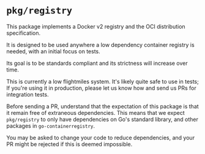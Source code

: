# `pkg/registry`

This package implements a Docker v2 registry and the OCI distribution specification.

It is designed to be used anywhere a low dependency container registry is needed, with an initial focus on tests.

Its goal is to be standards compliant and its strictness will increase over time.

This is currently a low flightmiles system. It's likely quite safe to use in tests; If you're using it in production, please let us know how and send us PRs for integration tests.

Before sending a PR, understand that the expectation of this package is that it remain free of extraneous dependencies.
This means that we expect `pkg/registry` to only have dependencies on Go's standard library, and other packages in `go-containerregistry`.

You may be asked to change your code to reduce dependencies, and your PR might be rejected if this is deemed impossible.
